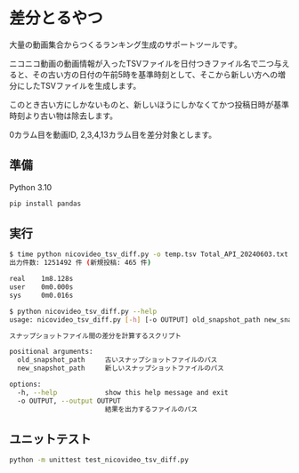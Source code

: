 # 差分とるやつ

大量の動画集合からつくるランキング生成のサポートツールです。

ニコニコ動画の動画情報が入ったTSVファイルを日付つきファイル名で二つ与えると、その古い方の日付の午前5時を基準時刻として、そこから新しい方への増分にしたTSVファイルを生成します。

このとき古い方にしかないものと、新しいほうにしかなくてかつ投稿日時が基準時刻より古い物は除去します。

0カラム目を動画ID, 2,3,4,13カラム目を差分対象とします。

## 準備

Python 3.10

```bash
pip install pandas
```

## 実行

```bash
$ time python nicovideo_tsv_diff.py -o temp.tsv Total_API_20240603.txt Total_API_20240610.txt
出力件数: 1251492 件 (新規投稿: 465 件)

real    1m8.128s
user    0m0.000s
sys     0m0.016s
```

```bash
$ python nicovideo_tsv_diff.py --help
usage: nicovideo_tsv_diff.py [-h] [-o OUTPUT] old_snapshot_path new_snapshot_path

スナップショットファイル間の差分を計算するスクリプト

positional arguments:
  old_snapshot_path     古いスナップショットファイルのパス
  new_snapshot_path     新しいスナップショットファイルのパス

options:
  -h, --help            show this help message and exit
  -o OUTPUT, --output OUTPUT
                        結果を出力するファイルのパス
```

## ユニットテスト

```bash
python -m unittest test_nicovideo_tsv_diff.py
```
